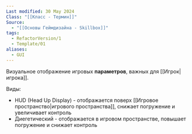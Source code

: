 ```yaml
---
Last modified: 30 May 2024
Class: "[[Класс - Термин]]"
Source:
  - "[[Основы Геймдизайна - Skillbox]]"
tags:
  - RefactorVersion/1
  - Template/01
aliases:
  - GUI
---
```

Визуальное отображение игровых **параметров**, важных для [[Игрок|игрока]].

Виды:
- HUD (Head Up Display) - отображается поверх [[Игровое пространство|игрового пространства]], снижает погружение и увеличивает контроль
- Диегетический - отображается в игровом пространстве, повышает погружение и снижает контроль